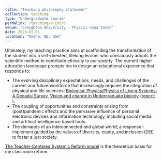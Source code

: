 ```yaml
---
title: "Teaching philosophy statement"
collection: teaching
type: "Undergraduate course"
permalink: /teaching/a_intro
venue: "Creighton University - Physics department"
date: 2023-01-01
location: "Omaha, NE, USA"
---
```

Ultimately, my teaching practice aims at scaffolding the transformation of the student into a self-directed, lifelong learner who consciously adopts the scientific method to contribute ethically to our society. The current higher education landscape prompts me to design an educational experience that responds to:

* The evolving disciplinary expectations, needs, and challenges of the current and future workforce that increasingly requires the integration of physical and life sciences: [Biological Physics/Physics of Living Systems: A Decadal Survey](https://www.nationalacademies.org/our-work/biological-physicsphysics-of-living-systems-a-decadal-survey),  [Vision and change in Undergraduate biology](https://new.nsf.gov/news/vision-change-undergraduate-biology-initiative) ([report: ](https://www.aps.org/programs/education/undergrad/upload/Revised-Vision-and-Change-Final-Report.pdf)).
* The coupling of opportunities and constraints arising from (post)pandemic effects and the pervasive influence of personal electronic devices and information technology, including social media and artifical-intelligence based tools.
* The demands of an interconnected and global world; a response I implement guided by the values of diversity, equity, and inclusion (DEI) to foster a just society.

[The Teacher-Centered Systemic Reform model](figure_TCSR.jpg) is the theoretical basis for my classroom reform. 
  
